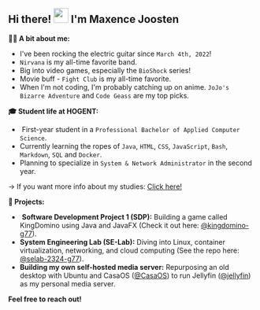 ##  Hi there! <img src="https://raw.githubusercontent.com/MartinHeinz/MartinHeinz/master/wave.gif" width="30px"> I'm Maxence Joosten

**🙋‍♂️ A bit about me:**

*  I've been rocking the electric guitar since `March 4th, 2022`!
*  `Nirvana` is my all-time favorite band.
*  Big into video games, especially the `BioShock` series! 
*  Movie buff - `Fight Club` is my all-time favorite.
*  When I'm not coding, I'm probably catching up on anime. `JoJo's Bizarre Adventure` and `Code Geass` are my top picks.

**🎓 Student life at HOGENT:**

* ‍ First-year student in a `Professional Bachelor of Applied Computer Science`.
*  Currently learning the ropes of `Java`, `HTML`, `CSS`, `JavaScript`, `Bash`, `Markdown`, `SQL` and `Docker`. 
*  Planning to specialize in `System & Network Administrator` in the second year.

→ If you want more info about my studies: [Click here!](https://www.hogent.be/opleidingen/bachelors/toegepaste-informatica)

**🔭 Projects:**

* ️  **Software Development Project 1 (SDP):** Building a game called KingDomino using Java and JavaFX (Check it out here: [@kingdomino-g77](https://github.com/HoGentTIProjecten1/kingdomino-g77)).
*   **System Engineering Lab (SE-Lab):** Diving into Linux, container virtualization, networking, and cloud computing (See the repo here: [@selab-2324-g77](https://github.com/HOGENT-SELab/selab-2324-g77)).
*   **Building my own self-hosted media server:** Repurposing an old desktop with Ubuntu and CasaOS ([@CasaOS](https://github.com/IceWhaleTech/CasaOS)) to run Jellyfin ([@jellyfin](https://github.com/jellyfin/jellyfin)) as my personal media server.

**Feel free to reach out!** 
